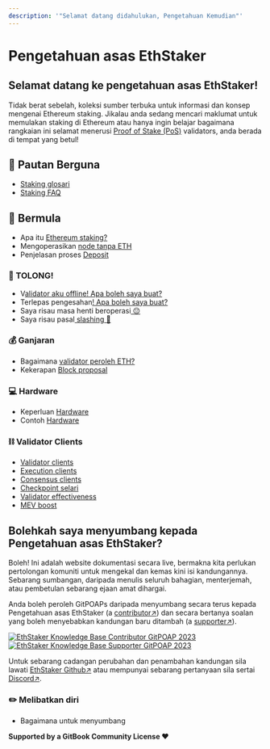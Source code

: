 ```yaml
---
description: '"Selamat datang didahulukan, Pengetahuan Kemudian"'
---
```


# Pengetahuan asas EthStaker

## Selamat datang ke pengetahuan asas EthStaker!

Tidak berat sebelah, koleksi sumber terbuka untuk informasi dan konsep mengenai Ethereum staking. Jikalau anda sedang mencari maklumat untuk memulakan staking di Ethereum atau hanya ingin belajar bagaimana rangkaian ini selamat menerusi [Proof of Stake (PoS)](staking-glossary.md#proof-of-stake-pos) validators, anda berada di tempat yang betul!

## 🔗 Pautan Berguna

* [Staking glosari](staking-glossary.md)
* [Staking FAQ](faq.md)

## 🚀 Bermula

* Apa itu [Ethereum staking?](getting-started/what-is-ethereum-staking.md)
* Mengoperasikan [node tanpa ETH](getting-started/ethereum-node.md)
* Penjelasan proses [Deposit](getting-started/deposit-process.md)

### **🚨 TOLONG!**

* V[alidator aku offline! Apa boleh saya buat?](tolong/validator-offline.md)
* Terlepas pengesahan[! Apa boleh saya buat?](tolong/missed-attestations.md)
* Saya risau masa henti beroperasi[ 😔](tolong/downtime-explained.md)
* Saya risau pasal[ slashing 🔪](tolong/slashing-explained.md)

### 💰 Ganjaran

* Bagaimana [validator peroleh ETH?](ganjaran/chain-rewards.md)
* Kekerapan [Block proposal](ganjaran/proposal-frequency.md)

### 💻 Hardware

* Keperluan [Hardware](hardware/hardware-requirements.md)
* Contoh [Hardware](hardware/hardware-examples/)

### ⛓️ Validator Clients

* [Validator clients](validator-clients/validator-clients-explained.md)
* [Execution clients](validator-clients/execution-clients.md)
* [Consensus clients](validator-clients/consensus-clients.md)
* [Checkpoint selari](validator-clients/checkpoint-sync.md)
* [Validator effectiveness](validator-clients/validator-effectiveness.md)
* [MEV boost](validator-clients/mev-boost.md)

## Bolehkah saya menyumbang kepada Pengetahuan asas EthStaker?

Boleh! Ini adalah website dokumentasi secara live, bermakna kita perlukan pertolongan komuniti untuk mengekal dan kemas kini isi kandungannya. Sebarang sumbangan, daripada menulis seluruh bahagian, menterjemah, atau pembetulan sebarang ejaan amat dihargai.

Anda boleh peroleh GitPOAPs daripada menyumbang secara terus kepada Pengetahuan asas EthStaker (a [contributor↗](https://www.gitpoap.io/gp/881)) dan secara bertanya soalan yang boleh menyebabkan kandungan baru ditambah (a [supporter↗](https://www.gitpoap.io/gp/923)).

[![EthStaker Knowledge Base Contributor GitPOAP 2023](https://www.gitpoap.io/\_next/image?url=https%3A%2F%2Fassets.poap.xyz%2Fgitpoap3a-2023-ethstaker-knowledge-base-contributor-2022-logo-1671596764627.png\&w=384\&q=75)](https://www.gitpoap.io/gp/881)[![EthStaker Knowledge Base Supporter GitPOAP 2023](https://www.gitpoap.io/\_next/image?url=https%3A%2F%2Fassets.poap.xyz%2F2023-ethstaker-knowledge-base-supporter-2022-logo-1672411990803.png\&w=384\&q=75)](https://www.gitpoap.io/gp/923)

Untuk sebarang cadangan perubahan dan penambahan kandungan sila lawati [EthStaker Github↗](https://github.com/eth-educators/ethstaker-knowledgebase) atau mempunyai sebarang pertanyaan sila sertai [Discord↗](https://www.google.com/url?sa=t\&rct=j\&q=\&esrc=s\&source=web\&cd=\&cad=rja\&uact=8\&ved=2ahUKEwjpm6nC5K78AhUBi1wKHaxHCF8QFnoECAsQAQ\&url=https%3A%2F%2Fdiscord.com%2Finvite%2FucsTcA2wTq\&usg=AOvVaw0U61EK\_8NaT71SEZlw3aJS).&#x20;

### ✏️ Melibatkan diri

* Bagaimana untuk menyumbang

**Supported by a GitBook Community License ♥️**
